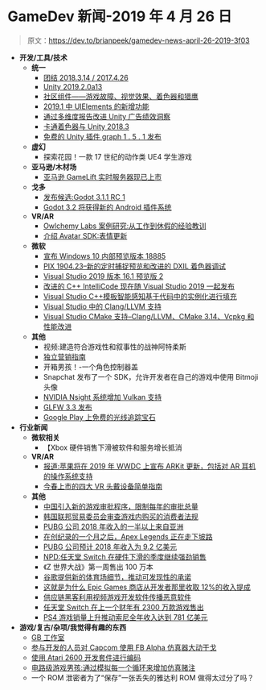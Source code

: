 # GameDev 新闻-2019 年 4 月 26 日

> 原文：<https://dev.to/brianpeek/gamedev-news-april-26-2019-3f03>

*   **开发/工具/技术**
    *   **统一**
        *   [团结 2018.3.14 / 2017.4.26](https://unity3d.com/get-unity/download/archive)
        *   [Unity 2019.2.0a13](https://unity3d.com/alpha/2019.2)
        *   [社区组件——游戏故障、视觉效果、着色器和猎鹰](https://blogs.unity3d.com/2019/04/20/community-component-game-breakdowns-visual-effects-shaders-and-falcons/)
        *   [2019.1 中 UIElements 的新增功能](https://blogs.unity3d.com/2019/04/23/whats-new-with-uielements-in-2019-1/)
        *   [通过多维度报告改进 Unity 广告绩效洞察](https://blogs.unity3d.com/2019/04/25/improved-unity-ad-performance-insights-with-multi-dimensional-reporting/)
        *   [卡通着色器与 Unity 2018.3](https://roystan.net/articles/toon-shader.html)
        *   [免费的 Unity 插件 graph 1 . 5 . 1 发布](https://www.gamedev.net/news/free-unity-plugin-graphy-151-released-r867/)
    *   **虚幻**
        *   探索花园！一款 17 世纪的动作类 UE4 学生游戏
    *   **亚马逊/木材场**
        *   [亚马逊 GameLift 实时服务器现已上市](https://aws.amazon.com/blogs/gametech/amazon-gamelift-realtime-servers-now-available/)
    *   **戈多**
        *   [发布候选:Godot 3.1.1 RC 1](https://godotengine.org/article/release-candidate-godot-3-1-1-rc-1)
        *   [Godot 3.2 将获得新的 Android 插件系统](https://godotengine.org/article/godot-3-2-will-get-new-android-plugin-system)
    *   **VR/AR**
        *   [Owlchemy Labs 案例研究:从工作到休假的经验教训](https://developer.oculus.com/blog/owlchemy-labs-case-study-lessons-learned-from-job-to-vacation/)
        *   [介绍 Avatar SDK:表情更新](https://developer.oculus.com/blog/introducing-avatar-sdk-expressive-update/)
    *   **微软**
        *   [宣布 Windows 10 内部预览版本 18885](https://blogs.windows.com/windowsexperience/2019/04/26/announcing-windows-10-insider-preview-build-18885)
        *   [PIX 1904.23–新的定时捕捉预览和改进的 DXIL 着色器调试](https://devblogs.microsoft.com/pix/pix-1904-23/)
        *   [Visual Studio 2019 版本 16.1 预览版 2](https://devblogs.microsoft.com/visualstudio/visual-studio-2019-version-16-1-preview-2/)
        *   [改进的 C++ IntelliCode 现在随 Visual Studio 2019 一起发布](https://devblogs.microsoft.com/cppblog/improved-c-intellicode-now-ships-with-visual-studio-2019/)
        *   [Visual Studio C++模板智能感知基于代码中的实例化进行填充](https://devblogs.microsoft.com/cppblog/visual-studio-c-template-intellisense-populates-based-on-instantiations-in-your-code/)
        *   [Visual Studio 中的 Clang/LLVM 支持](https://devblogs.microsoft.com/cppblog/clang-llvm-support-in-visual-studio/)
        *   [Visual Studio CMake 支持–Clang/LLVM、CMake 3.14、Vcpkg 和性能改进](https://devblogs.microsoft.com/cppblog/visual-studio-cmake-support-clang-llvm-cmake-3-14-vcpkg-and-performance-improvements/)
    *   **其他**
        *   视频:建造符合游戏性和叙事性的战神阿特柔斯
        *   [独立营销指南](https://www.gamesindustry.biz/articles/2019-04-25-the-indie-guide-to-marketing)
        *   开箱男孩！-一个角色控制器盖
        *   Snapchat 发布了一个 SDK，允许开发者在自己的游戏中使用 Bitmoji 头像
        *   [NVIDIA Nsight 系统增加 Vulkan 支持](https://www.gamedev.net/news/nvidia-nsight-systems-adds-vulkan-support-r861/)
        *   [GLFW 3.3 发布](https://www.gamedev.net/news/glfw-33-released-r860/)
        *   [Google Play 上免费的光线追踪宝石](https://www.gamedev.net/news/ray-tracing-gems-free-on-google-play-r865/)
*   **行业新闻**
    *   **微软相关**
        *   【Xbox 硬件销售下滑被软件和服务增长抵消
    *   **VR/AR**
        *   [报道:苹果将在 2019 年 WWDC 上宣布 ARKit 更新，包括对 AR 耳机的操作系统支持](https://www.roadtovr.com/report-apple-announce-arkit-updates-wwdc-2019-including-os-support-ar-headsets/)
        *   [今春上市的四大 VR 头戴设备简单指南](https://www.roadtovr.com/simple-guide-oculus-quest-rift-s-valve-index-hp-reverb-comparison/)
    *   **其他**
        *   [中国引入新的游戏审批程序，限制每年的审批总量](https://www.gamesindustry.biz/articles/2019-04-19-china-introduces-new-game-approval-process-limiting-total-approvals-per-year)
        *   [韩国联邦贸易委员会审查游戏内购买的消费者法规](https://www.gamesindustry.biz/articles/2019-04-19-south-korean-ftc-examining-consumer-regulations-surrounding-in-game-purchases)
        *   [PUBG 公司 2018 年收入的一半以上来自亚洲](http://www.gamasutra.com/view/news/341193/Over_half_of_PUBG_Corps_2018_revenue_came_from_Asia.php)
        *   [在创纪录的一个月之后，Apex Legends 正在走下坡路](http://www.gamasutra.com/view/news/341196/Apex_Legends_is_on_the_decline_with_streamers_after_a_recordsetting_month.php)
        *   [PUBG 公司预计 2018 年收入为 9.2 亿美元](https://www.gamesindustry.biz/articles/2019-04-22-pubg-corp-sees-usd920-million-in-2018-revenue)
        *   [NPD:任天堂 Switch 在硬件下滑的季度继续强劲销售](https://www.gamesindustry.biz/articles/2019-04-24-npd-nintendo-switch-continues-strong-sales-in-quarter-of-declines)
        *   《Z 世界大战》第一周售出 100 万本
        *   [谷歌提供新的体育场细节，推动可发现性的承诺](http://www.gamasutra.com/view/news/341294/Google_coy_with_new_Stadia_details_pushes_the_promise_of_discoverability.php)
        *   [这就是为什么 Epic Games 商店从开发者那里收取 12%的收入提成](http://www.gamasutra.com/view/news/341249/Heres_why_the_Epic_Games_Store_takes_a_12_percent_revenue_cut_from_devs.php)
        *   [供应链黑客利用视频游戏开发软件传播恶意软件](https://www.mcvuk.com/supply-chain-hackers-are-using-video-game-development-software-to-distribute-malware/)
        *   [任天堂 Switch 在上一个财年有 2300 万款游戏售出](https://www.gamesindustry.biz/articles/2019-04-25-nintendo-switch-had-23-million-selling-games-in-the-last-fiscal-year)
        *   [PS4 游戏销量上升推动索尼全年收入达到 781 亿美元](https://www.gamesindustry.biz/articles/2019-04-26-rising-ps4-game-sales-drive-sony-to-usd78-1bn-full-year-revenues)
*   **游戏/复古/杂项/我觉得有趣的东西**
    *   [GB 工作室](https://www.gbstudio.dev/)
    *   [参与开发的人员对 Capcom 使用 FB Alpha 仿真器大动干戈](http://www.gamasutra.com/view/news/341139/Contributing_devs_up_in_arms_over_Capcoms_use_of_the_FB_Alpha_emulator.php)
    *   [使用 Atari 2600 开发套件进行编码](https://hackaday.com/2019/04/22/get-coding-with-this-atari-2600-development-suite/)
    *   [电路级游戏男孩:通过模拟每一个循环来增加仿真赌注](https://hackaday.com/2019/04/23/circuit-level-game-boy-upping-emulation-ante-by-simulating-every-cycle/)
    *   一个 ROM 泄密者为了“保存”一张丢失的雅达利 ROM 做得太过分了吗？